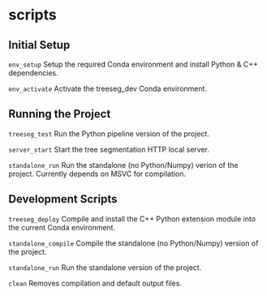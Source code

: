 # scripts


## Initial Setup

`env_setup` Setup the required Conda environment and install Python & C++ dependencies.

`env_activate` Activate the treeseg_dev Conda environment.


## Running the Project

`treeseg_test` Run the Python pipeline version of the project.

`server_start` Start the tree segmentation HTTP local server.

`standalone_run` Run the standalone (no Python/Numpy) verion of the project. Currently depends on MSVC for compilation.


## Development Scripts

`treeseg_deploy` Compile and install the C++ Python extension module into the current Conda environment.

`standalone_compile` Compile the standalone (no Python/Numpy) version of the project.

`standalone_run` Run the standalone version of the project.

`clean` Removes compilation and default output files.
